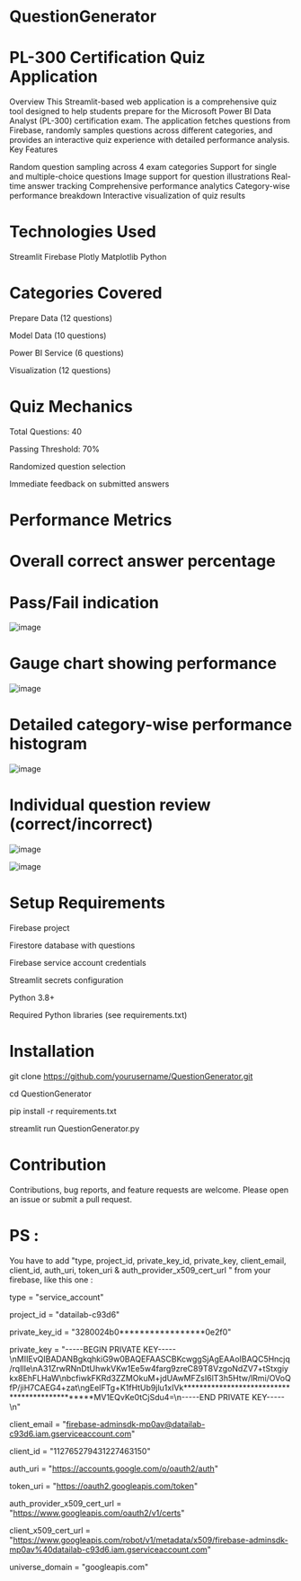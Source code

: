 # QuestionGenerator

# PL-300 Certification Quiz Application
Overview
This Streamlit-based web application is a comprehensive quiz tool designed to help students prepare for the Microsoft Power BI Data Analyst (PL-300) certification exam. The application fetches questions from Firebase, randomly samples questions across different categories, and provides an interactive quiz experience with detailed performance analysis.
Key Features

Random question sampling across 4 exam categories
Support for single and multiple-choice questions
Image support for question illustrations
Real-time answer tracking
Comprehensive performance analytics
Category-wise performance breakdown
Interactive visualization of quiz results

# Technologies Used

Streamlit
Firebase
Plotly
Matplotlib
Python

# Categories Covered

Prepare Data (12 questions)

Model Data (10 questions)

Power BI Service (6 questions)

Visualization (12 questions)


# Quiz Mechanics

Total Questions: 40

Passing Threshold: 70%

Randomized question selection

Immediate feedback on submitted answers


# Performance Metrics

# Overall correct answer percentage

# Pass/Fail indication

![image](https://github.com/user-attachments/assets/b5f64df3-28d1-4734-9742-f8d9970c3393)

# Gauge chart showing performance

![image](https://github.com/user-attachments/assets/24994842-681e-4883-8945-cf4f0a208964)

# Detailed category-wise performance histogram

![image](https://github.com/user-attachments/assets/003f36e3-87c7-4c0c-8863-181c06b8c4f9)

# Individual question review (correct/incorrect)

![image](https://github.com/user-attachments/assets/68d2d936-69ad-4cf3-aa45-15cffce5c477)

![image](https://github.com/user-attachments/assets/25482398-6c31-4dd3-b163-d61f95ab83b1)


# Setup Requirements

Firebase project

Firestore database with questions

Firebase service account credentials

Streamlit secrets configuration

Python 3.8+

Required Python libraries (see requirements.txt)


# Installation

git clone https://github.com/yourusername/QuestionGenerator.git

cd QuestionGenerator

pip install -r requirements.txt

streamlit run QuestionGenerator.py


# Contribution
Contributions, bug reports, and feature requests are welcome. Please open an issue or submit a pull request.

# PS : 
You have to add "type, project_id, private_key_id, private_key, client_email, client_id, auth_uri, token_uri & auth_provider_x509_cert_url " from your firebase, like this one :

type = "service_account"

project_id = "datailab-c93d6"

private_key_id = "3280024b0*****************0e2f0"

private_key = "-----BEGIN PRIVATE KEY-----\nMIIEvQIBADANBgkqhkiG9w0BAQEFAASCBKcwggSjAgEAAoIBAQC5Hncjq/rqIlIe\nA31ZrwRNnDtUhwkVKw1Ee5w4farg9zreC89T8VzgoNdZV7+tStxgiykx8EhFLHaW\nbcfiwkFKRd3ZZMOkuM+jdUAwMFZsI6lT3h5Htw/lRmi/OVoQfP/jiH7CAEG4+zat\ngEeIFTg+K1fHtUb9jlu1xIVk***********************************************MV1EQvKe0tCjSdu4=\n-----END PRIVATE KEY-----\n"

client_email = "firebase-adminsdk-mp0av@datailab-c93d6.iam.gserviceaccount.com"

client_id = "112765279431227463150"

auth_uri = "https://accounts.google.com/o/oauth2/auth"

token_uri = "https://oauth2.googleapis.com/token"

auth_provider_x509_cert_url = "https://www.googleapis.com/oauth2/v1/certs"

client_x509_cert_url = "https://www.googleapis.com/robot/v1/metadata/x509/firebase-adminsdk-mp0av%40datailab-c93d6.iam.gserviceaccount.com"

universe_domain = "googleapis.com"
